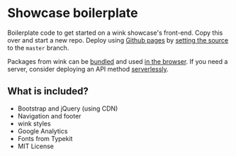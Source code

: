 # Showcase boilerplate

Boilerplate code to get started on a wink showcase's front-end. Copy this over and start a new repo. Deploy using [Github pages](https://pages.github.com/) by [setting the source](https://help.github.com/en/github/working-with-github-pages/configuring-a-publishing-source-for-your-github-pages-site#choosing-a-publishing-source) to the `master` branch.

Packages from wink can be [bundled](http://browserify.org/) and used [in the browser](https://winkjs.org/blog/browser-search.html). If you need a server, consider deploying an API method [serverlessly](https://github.com/winkjs/showcase-serverless/).

## What is included?

* Bootstrap and jQuery (using CDN)
* Navigation and footer
* wink styles
* Google Analytics
* Fonts from Typekit
* MIT License
